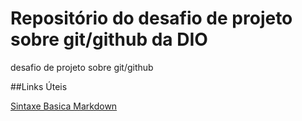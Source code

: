 # Repositório do desafio de projeto sobre git/github da DIO
desafio de projeto sobre git/github

##Links Úteis

[Sintaxe Basica Markdown](https://www.markdownguide.org/basic-syntax/)
